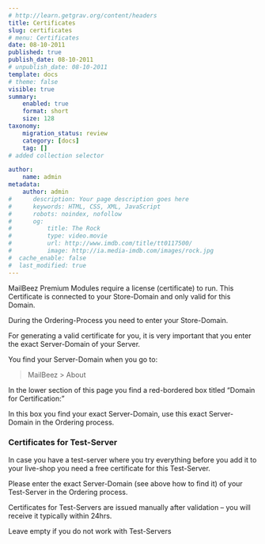 ```yaml
---
# http://learn.getgrav.org/content/headers
title: Certificates
slug: certificates
# menu: Certificates
date: 08-10-2011
published: true
publish_date: 08-10-2011
# unpublish_date: 08-10-2011
template: docs
# theme: false
visible: true
summary:
    enabled: true
    format: short
    size: 128
taxonomy:
    migration_status: review
    category: [docs]
    tag: []
# added collection selector

author:
    name: admin
metadata:
    author: admin
#      description: Your page description goes here
#      keywords: HTML, CSS, XML, JavaScript
#      robots: noindex, nofollow
#      og:
#          title: The Rock
#          type: video.movie
#          url: http://www.imdb.com/title/tt0117500/
#          image: http://ia.media-imdb.com/images/rock.jpg
#  cache_enable: false
#  last_modified: true
---
```


MailBeez Premium Modules require a license (certificate) to run. This Certificate is connected to your Store-Domain and only valid for this Domain.

During the Ordering-Process you need to enter your Store-Domain.

For generating a valid certificate for you, it is very important that you enter the exact Server-Domain of your Server.

You find your Server-Domain when you go to:

> MailBeez > About

In the lower section of this page you find a red-bordered box titled “Domain for Certification:”

In this box you find your exact Server-Domain, use this exact Server-Domain in the Ordering process.

### Certificates for Test-Server

In case you have a test-server where you try everything before you add it to your live-shop you need a free certificate for this Test-Server.

Please enter the exact Server-Domain (see above how to find it) of your Test-Server in the Ordering process.

Certificates for Test-Servers are issued manually after validation – you will receive it typically within 24hrs.

Leave empty if you do not work with Test-Servers
